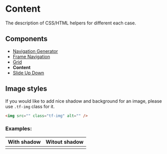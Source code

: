 # Content 

The description of CSS/HTML helpers for different each case.

## Components
- [Navigation Generator](./nav-generator.md)
- [Frame Navigation](./frame-nav.md)
- [Grid](./grid.md)
- **Content**
- [Slide Up Down](./slide-up-down.md)

## Image styles

If you would like to add nice shadow and background for an image, please use `.tf-img` class for it.

```html
<img src="" class="tf-img" alt="" />
```

### Examples:

| With shadow | Witout shadow |
| ------ | ------ |
| <img src="/assets/awema-pl/wiki/img/docs/awema-pl.png" class="tf-img" alt="" /> | <img src="/assets/awema-pl/wiki/img/docs/awema-pl.png" alt="" /> |
